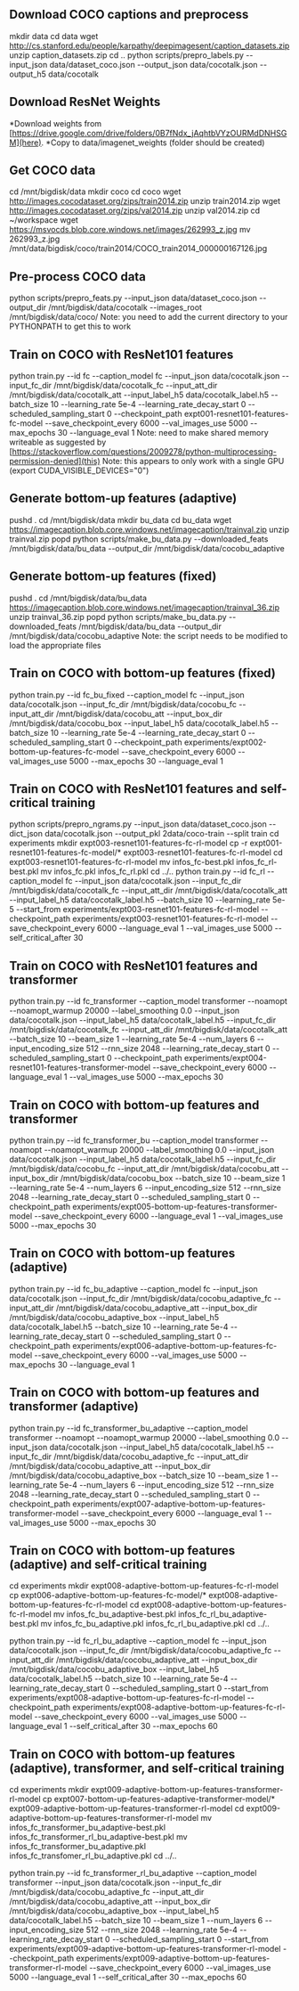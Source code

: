 ## Download COCO captions and preprocess
mkdir data
cd data
wget http://cs.stanford.edu/people/karpathy/deepimagesent/caption_datasets.zip
unzip caption_datasets.zip
cd ..
python scripts/prepro_labels.py --input_json data/dataset_coco.json --output_json data/cocotalk.json --output_h5 data/cocotalk


## Download ResNet Weights
*Download weights from [https://drive.google.com/drive/folders/0B7fNdx_jAqhtbVYzOURMdDNHSGM](here).
*Copy to data/imagenet_weights (folder should be created)

## Get COCO data
cd /mnt/bigdisk/data
mkdir coco
cd coco
wget http://images.cocodataset.org/zips/train2014.zip
unzip train2014.zip
wget http://images.cocodataset.org/zips/val2014.zip
unzip val2014.zip
cd ~/workspace
wget https://msvocds.blob.core.windows.net/images/262993_z.jpg
mv 262993_z.jpg /mnt/data/bigdisk/coco/train2014/COCO_train2014_000000167126.jpg

## Pre-process COCO data
python scripts/prepro_feats.py  --input_json data/dataset_coco.json  --output_dir /mnt/bigdisk/data/cocotalk --images_root /mnt/bigdisk/data/coco/
Note: you need to add the current directory to your PYTHONPATH to get this to work

## Train on COCO with ResNet101 features
python train.py --id fc --caption_model fc --input_json data/cocotalk.json --input_fc_dir /mnt/bigdisk/data/cocotalk_fc --input_att_dir /mnt/bigdisk/data/cocotalk_att --input_label_h5 data/cocotalk_label.h5 --batch_size 10 --learning_rate 5e-4 --learning_rate_decay_start 0 --scheduled_sampling_start 0 --checkpoint_path expt001-resnet101-features-fc-model  --save_checkpoint_every 6000 --val_images_use 5000 --max_epochs 30  --language_eval 1
Note: need to make shared memory writeable as suggested by [https://stackoverflow.com/questions/2009278/python-multiprocessing-permission-denied](this)
Note: this appears to only work with a single GPU (export CUDA_VISIBLE_DEVICES="0")

## Generate bottom-up features (adaptive)
pushd .
cd /mnt/bigdisk/data
mkdir bu_data
cd bu_data
wget https://imagecaption.blob.core.windows.net/imagecaption/trainval.zip
unzip trainval.zip
popd
python scripts/make_bu_data.py --downloaded_feats /mnt/bigdisk/data/bu_data --output_dir /mnt/bigdisk/data/cocobu_adaptive


## Generate bottom-up features (fixed)
pushd .
cd /mnt/bigdisk/data/bu_data
https://imagecaption.blob.core.windows.net/imagecaption/trainval_36.zip
unzip trainval_36.zip
popd
python scripts/make_bu_data.py --downloaded_feats /mnt/bigdisk/data/bu_data --output_dir /mnt/bigdisk/data/cocobu_adaptive
Note: the script needs to be modified to load the appropriate files


## Train on COCO with bottom-up features (fixed)
python train.py --id fc_bu_fixed --caption_model fc --input_json data/cocotalk.json --input_fc_dir /mnt/bigdisk/data/cocobu_fc --input_att_dir /mnt/bigdisk/data/cocobu_att --input_box_dir /mnt/bigdisk/data/cocobu_box --input_label_h5 data/cocotalk_label.h5 --batch_size 10 --learning_rate 5e-4 --learning_rate_decay_start 0 --scheduled_sampling_start 0 --checkpoint_path experiments/expt002-bottom-up-features-fc-model  --save_checkpoint_every 6000 --val_images_use 5000 --max_epochs 30  --language_eval 1


## Train on COCO with ResNet101 features and self-critical training
python scripts/prepro_ngrams.py --input_json data/dataset_coco.json --dict_json data/cocotalk.json --output_pkl 2data/coco-train --split train
cd experiments
mkdir expt003-resnet101-features-fc-rl-model
cp -r expt001-resnet101-features-fc-model/* expt003-resnet101-features-fc-rl-model
cd expt003-resnet101-features-fc-rl-model
mv infos_fc-best.pkl  infos_fc_rl-best.pkl
mv infos_fc.pkl infos_fc_rl.pkl
cd ../..
python train.py --id fc_rl --caption_model fc --input_json data/cocotalk.json --input_fc_dir /mnt/bigdisk/data/cocotalk_fc --input_att_dir /mnt/bigdisk/data/cocotalk_att --input_label_h5 data/cocotalk_label.h5 --batch_size 10 --learning_rate 5e-5 --start_from experiments/expt003-resnet101-features-fc-rl-model --checkpoint_path experiments/expt003-resnet101-features-fc-rl-model --save_checkpoint_every 6000 --language_eval 1 --val_images_use 5000 --self_critical_after 30


## Train on COCO with ResNet101 features and transformer
python train.py --id fc_transformer --caption_model transformer --noamopt --noamopt_warmup 20000 --label_smoothing 0.0 --input_json data/cocotalk.json --input_label_h5 data/cocotalk_label.h5 --input_fc_dir /mnt/bigdisk/data/cocotalk_fc --input_att_dir /mnt/bigdisk/data/cocotalk_att --batch_size 10 --beam_size 1 --learning_rate 5e-4 --num_layers 6 --input_encoding_size 512 --rnn_size 2048 --learning_rate_decay_start 0 --scheduled_sampling_start 0 --checkpoint_path experiments/expt004-resnet101-features-transformer-model --save_checkpoint_every 6000 --language_eval 1 --val_images_use 5000 --max_epochs 30


## Train on COCO with bottom-up features and transformer
python train.py --id fc_transformer_bu --caption_model transformer --noamopt --noamopt_warmup 20000 --label_smoothing 0.0 --input_json data/cocotalk.json --input_label_h5 data/cocotalk_label.h5 --input_fc_dir /mnt/bigdisk/data/cocobu_fc --input_att_dir /mnt/bigdisk/data/cocobu_att --input_box_dir /mnt/bigdisk/data/cocobu_box --batch_size 10 --beam_size 1 --learning_rate 5e-4 --num_layers 6 --input_encoding_size 512 --rnn_size 2048 --learning_rate_decay_start 0 --scheduled_sampling_start 0 --checkpoint_path experiments/expt005-bottom-up-features-transformer-model --save_checkpoint_every 6000 --language_eval 1 --val_images_use 5000 --max_epochs 30


## Train on COCO with bottom-up features (adaptive)
python train.py --id fc_bu_adaptive --caption_model fc --input_json data/cocotalk.json --input_fc_dir /mnt/bigdisk/data/cocobu_adaptive_fc --input_att_dir /mnt/bigdisk/data/cocobu_adaptive_att --input_box_dir /mnt/bigdisk/data/cocobu_adaptive_box --input_label_h5 data/cocotalk_label.h5 --batch_size 10 --learning_rate 5e-4 --learning_rate_decay_start 0 --scheduled_sampling_start 0 --checkpoint_path experiments/expt006-adaptive-bottom-up-features-fc-model  --save_checkpoint_every 6000 --val_images_use 5000 --max_epochs 30  --language_eval 1

## Train on COCO with bottom-up features and transformer (adaptive)
python train.py --id fc_transformer_bu_adaptive --caption_model transformer --noamopt --noamopt_warmup 20000 --label_smoothing 0.0 --input_json data/cocotalk.json --input_label_h5 data/cocotalk_label.h5 --input_fc_dir /mnt/bigdisk/data/cocobu_adaptive_fc --input_att_dir /mnt/bigdisk/data/cocobu_adaptive_att --input_box_dir /mnt/bigdisk/data/cocobu_adaptive_box --batch_size 10 --beam_size 1 --learning_rate 5e-4 --num_layers 6 --input_encoding_size 512 --rnn_size 2048 --learning_rate_decay_start 0 --scheduled_sampling_start 0 --checkpoint_path experiments/expt007-adaptive-bottom-up-features-transformer-model --save_checkpoint_every 6000 --language_eval 1 --val_images_use 5000 --max_epochs 30



## Train on COCO with bottom-up features (adaptive) and self-critical training
cd experiments
mkdir expt008-adaptive-bottom-up-features-fc-rl-model
cp expt006-adaptive-bottom-up-features-fc-model/* expt008-adaptive-bottom-up-features-fc-rl-model
cd expt008-adaptive-bottom-up-features-fc-rl-model
mv infos_fc_bu_adaptive-best.pkl  infos_fc_rl_bu_adaptive-best.pkl
mv infos_fc_bu_adaptive.pkl infos_fc_rl_bu_adaptive.pkl
cd ../..

python train.py --id fc_rl_bu_adaptive --caption_model fc --input_json data/cocotalk.json --input_fc_dir /mnt/bigdisk/data/cocobu_adaptive_fc --input_att_dir /mnt/bigdisk/data/cocobu_adaptive_att --input_box_dir /mnt/bigdisk/data/cocobu_adaptive_box --input_label_h5 data/cocotalk_label.h5 --batch_size 10 --learning_rate 5e-4 --learning_rate_decay_start 0 --scheduled_sampling_start 0 --start_from experiments/expt008-adaptive-bottom-up-features-fc-rl-model --checkpoint_path experiments/expt008-adaptive-bottom-up-features-fc-rl-model  --save_checkpoint_every 6000 --val_images_use 5000  --language_eval 1 --self_critical_after 30 --max_epochs 60

## Train on COCO with bottom-up features (adaptive), transformer, and self-critical training
cd experiments
mkdir expt009-adaptive-bottom-up-features-transformer-rl-model
cp expt007-bottom-up-features-adaptive-transformer-model/* expt009-adaptive-bottom-up-features-transformer-rl-model
cd expt009-adaptive-bottom-up-features-transformer-rl-model
mv infos_fc_transformer_bu_adaptive-best.pkl  infos_fc_transformer_rl_bu_adaptive-best.pkl
mv infos_fc_transformer_bu_adaptive.pkl infos_fc_transfomer_rl_bu_adaptive.pkl
cd ../..


python train.py --id fc_transformer_rl_bu_adaptive --caption_model transformer --input_json data/cocotalk.json --input_fc_dir /mnt/bigdisk/data/cocobu_adaptive_fc --input_att_dir /mnt/bigdisk/data/cocobu_adaptive_att --input_box_dir /mnt/bigdisk/data/cocobu_adaptive_box --input_label_h5 data/cocotalk_label.h5 --batch_size 10 --beam_size 1 --num_layers 6 --input_encoding_size 512 --rnn_size 2048 --learning_rate 5e-4 --learning_rate_decay_start 0 --scheduled_sampling_start 0 --start_from experiments/expt009-adaptive-bottom-up-features-transformer-rl-model --checkpoint_path experiments/expt009-adaptive-bottom-up-features-transformer-rl-model  --save_checkpoint_every 6000 --val_images_use 5000  --language_eval 1 --self_critical_after 30 --max_epochs 60
